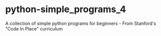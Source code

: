 # python-simple_programs_4 

A collection of simple python programs for beginners - From Stanford's "Code In Place" curriculum
